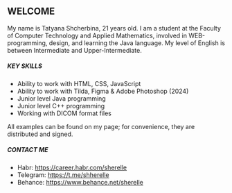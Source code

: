 ## WELCOME

My name is Tatyana Shcherbina, 21 years old. I am a student at the Faculty of Computer Technology and Applied Mathematics, involved in WEB-programming, design, and learning the Java language. My level of English is between Intermediate and Upper-Intermediate.

##### KEY SKILLS #####
* Ability to work with HTML, CSS, JavaScript
* Ability to work with Tilda, Figma & Adobe Photoshop (2024)
* Junior level Java programming
* Junior level C++ programming
* Working with DICOM format files

All examples can be found on my page; for convenience, they are distributed and signed.

##### CONTACT ME #####
* Habr: https://career.habr.com/sherelle
* Telegram: https://t.me/shherelle
* Behance: https://www.behance.net/sherelle
